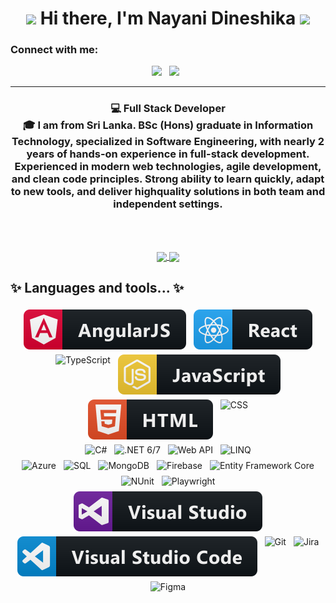 </div>
<div align="center">
   <h1><img src="https://emojis.slackmojis.com/emojis/images/1531849430/4246/blob-sunglasses.gif?1531849430" width="30"/> Hi there, I'm Nayani Dineshika <img src="https://media.giphy.com/media/hvRJCLFzcasrR4ia7z/giphy.gif" width="30px"> </h1>
   
</div>

### Connect with me:
<p align='center'>
    <a href="www.linkedin.com/in/nayani-nandasiri-12680a227"><img height="30" src="https://img.icons8.com/color/50/000000/linkedin.png"></a>&nbsp;&nbsp;
     <a href="nayani.dn@gmail.com"><img height="30" src="https://img.icons8.com/fluent/48/000000/gmail-new.png"></a>&nbsp;&nbsp;
   
</p>

<hr>

<div align="center">
<h3> 💻 Full Stack Developer  <br> 🎓 I am from Sri Lanka. BSc (Hons) graduate in Information Technology, specialized in Software Engineering, with nearly 2 years of
hands-on experience in full-stack development. Experienced in modern web technologies, agile
development, and clean code principles. Strong ability to learn quickly, adapt to new tools, and deliver highquality solutions in both team and independent settings.
 </h3>
</div>
<br>
<br>


<p align="center">
  <a href="https://github.com/Kasuni-Kavindya-Munasinghe/github-readme-stats">
    <img
      align="center"
      src="https://github-readme-stats.vercel.app/api/top-langs/?username=NayaniDineshika&exclude_repo=cravingslk-cms-joomla&layout=compact&theme=tokyonight"
    />
  </a>
  <a href="https://github.com/NayaniDineshika/github-readme-stats">
    <img
      align="center"
      height="165"
      src="https://github-readme-stats.vercel.app/api?username=NayaniDineshika&count_private=true&show_icons=true&custom_title=Github%20Stats&theme=tokyonight"
    />
  </a>
</p>

## ✨ Languages and tools... ✨
<p align="center">

  <!-- Frontend -->
  <img src="assets/badges/Frameworks/angular.svg" alt="Angular" style="vertical-align:top; margin:4px">
  <img src="assets/badges/Frameworks/react.svg" alt="React.js" style="vertical-align:top; margin:4px">
  <img src="assets/badges/Languages/typescript.svg" alt="TypeScript" style="vertical-align:top; margin:4px">
  <img src="assets/badges/Languages/js.svg" alt="JavaScript" style="vertical-align:top; margin:4px">
  <img src="assets/badges/Languages/html.svg" alt="HTML" style="vertical-align:top; margin:4px">
  <img src="assets/badges/Languages/css.svg" alt="CSS" style="vertical-align:top; margin:4px">

  <br>

  <!-- Backend -->
  <img src="assets/badges/Languages/csharp.svg" alt="C#" style="vertical-align:top; margin:4px">
  <img src="assets/badges/Frameworks/dotnet.svg" alt=".NET 6/7" style="vertical-align:top; margin:4px">
  <img src="assets/badges/Frameworks/webapi.svg" alt="Web API" style="vertical-align:top; margin:4px">
  <img src="assets/badges/Frameworks/linq.svg" alt="LINQ" style="vertical-align:top; margin:4px">

  <br>

  <!-- Cloud & Databases -->
  <img src="assets/badges/Cloud/azure.svg" alt="Azure" style="vertical-align:top; margin:4px">
  <img src="assets/badges/Database/sql.svg" alt="SQL" style="vertical-align:top; margin:4px">
  <img src="assets/badges/Database/mongodb.svg" alt="MongoDB" style="vertical-align:top; margin:4px">
  <img src="assets/badges/Database/firebase.svg" alt="Firebase" style="vertical-align:top; margin:4px">
  <img src="assets/badges/ORM/efcore.svg" alt="Entity Framework Core" style="vertical-align:top; margin:4px">

  <br>

  <!-- Testing -->
  <img src="assets/badges/Testing/nunit.svg" alt="NUnit" style="vertical-align:top; margin:4px">
  <img src="assets/badges/Testing/playwright.svg" alt="Playwright" style="vertical-align:top; margin:4px">

  <br>

  <!-- Tools -->
  <img src="assets/badges/Tools/visualstudio.svg" alt="Visual Studio" style="vertical-align:top; margin:4px">
  <img src="assets/badges/Tools/visualstudio_code.svg" alt="VS Code" style="vertical-align:top; margin:4px">
  <img src="assets/badges/Tools/git.svg" alt="Git" style="vertical-align:top; margin:4px">
  <img src="assets/badges/Tools/jira.svg" alt="Jira" style="vertical-align:top; margin:4px">
  <img src="assets/badges/Tools/figma.svg" alt="Figma" style="vertical-align:top; margin:4px">

</p>



